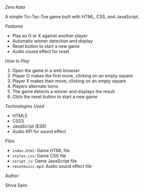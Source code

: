 *Zero Kata*

A simple Tic-Tac-Toe game built with HTML, CSS, and JavaScript.

*Features*

- Play as O or X against another player
- Automatic winner detection and display
- Reset button to start a new game
- Audio sound effect for reset

*How to Play*

1. Open the game in a web browser
2. Player O makes the first move, clicking on an empty square
3. Player X makes their move, clicking on an empty square
4. Players alternate turns
5. The game detects a winner and displays the result
6. Click the reset button to start a new game

*Technologies Used*

- HTML5
- CSS3
- JavaScript (ES6)
- Audio API for sound effect

*Files*

- `index.html`: Game HTML file
- `styles.css`: Game CSS file
- `script.js`: Game JavaScript file
- `resetmusic.mp3`: Audio sound effect file

*Author*

Shiva Saini
